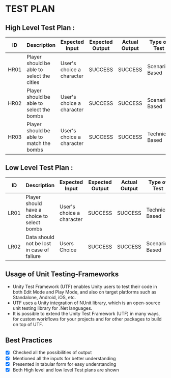 # TEST PLAN
## High Level Test Plan :

| ID | Description | Expected Input | Expected Output | Actual Output | Type of Test |
| ---- | ------------------- | ---- | --- | --- | ----- |
| HR01 | Player should be able to select the cities | User's choice a character | SUCCESS | SUCCESS | Scenario Based |
| HR02 | Player should be able to select the bombs | User's choice a character | SUCCESS | SUCCESS | Scenario Based |
| HR03 | Player should be able to match the bombs | User's choice a character | SUCCESS | SUCCESS | Technical Based |

## Low Level Test Plan :

| ID | Description |	Expected Input | Expected Output | Actual Output | Type of Test |
| ---- | ------------------- | ---- | --- | --- | ----- |
| LR01 | Player should have a choice to select bombs | User's choice a character | SUCCESS | SUCCESS | Technical Based |
| LR02 | Data should not be lost in case of faliure | Users Choice | SUCCESS | SUCCESS | Scenario Based |

## Usage of Unit Testing-Frameworks

* Unity Test Framework (UTF) enables Unity users to test their code in both Edit Mode and Play Mode, and also on target platforms such as Standalone, Android, iOS, etc.
* UTF uses a Unity integration of NUnit library, which is an open-source unit testing library for .Net languages.
* It is possible to extend the Unity Test Framework (UTF) in many ways, for custom workflows for your projects and for other packages to build on top of UTF.

## Best Practices

  - [x] Checked all the possibilities of output
  - [x] Mentioned all the inputs for better understanding
  - [x] Presented in tabular form for easy understanding
  - [x] Both High level and low level Test plans are shown
